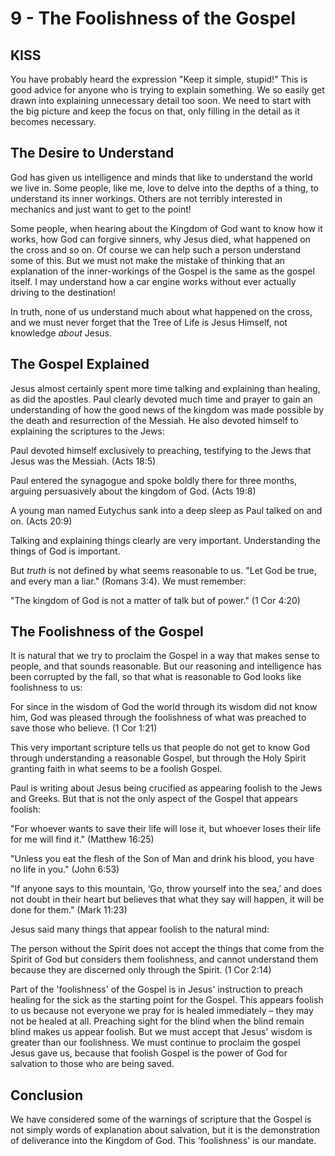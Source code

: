 # 9 - The Foolishness of the Gospel

## KISS

You have probably heard the expression "Keep it simple, stupid!" This is good advice for anyone who is trying to explain something. We so easily get drawn into explaining unnecessary detail too soon. We need to start with the big picture and keep the focus on that, only filling in the detail as it becomes necessary.

## The Desire to Understand

God has given us intelligence and minds that like to understand the world we live in. Some people, like me, love to delve into the depths of a thing, to understand its inner workings. Others are not terribly interested in mechanics and just want to get to the point!

Some people, when hearing about the Kingdom of God want to know how it works, how God can forgive sinners, why Jesus died, what happened on the cross and so on. Of course we can help such a person understand some of this. But we must not make the mistake of thinking that an explanation of the inner-workings of the Gospel is the same as the gospel itself. I may understand how a car engine works without ever actually driving to the destination!

In truth, none of us understand much about what happened on the cross, and we must never forget that the Tree of Life is Jesus Himself, not knowledge *about* Jesus.

## The Gospel Explained

Jesus almost certainly spent more time talking and explaining than healing, as did the apostles. Paul clearly devoted much time and prayer to gain an understanding of how the good news of the kingdom was made possible by the death and resurrection of the Messiah. He also devoted himself to explaining the scriptures to the Jews:

Paul devoted himself exclusively to preaching, testifying to the Jews that Jesus was the Messiah. (Acts 18:5)

Paul entered the synagogue and spoke boldly there for three months, arguing persuasively about the kingdom of God. (Acts 19:8)

A young man named Eutychus sank into a deep sleep as Paul talked on and on. (Acts 20:9)

Talking and explaining things clearly are very important. Understanding the things of God is important.

But *truth* is not defined by what seems reasonable to us. "Let God be true, and every man a liar." (Romans 3:4). We must remember:

"The kingdom of God is not a matter of talk but of power." (1 Cor 4:20)

## The Foolishness of the Gospel

It is natural that we try to proclaim the Gospel in a way that makes sense to people, and that sounds reasonable. But our reasoning and intelligence has been corrupted by the fall, so that what is reasonable to God looks like foolishness to us:

For since in the wisdom of God the world through its wisdom did not know him, God was pleased through the foolishness of what was preached to save those who believe. (1 Cor 1:21)

This very important scripture tells us that people do not get to know God through understanding a reasonable Gospel, but through the Holy Spirit granting faith in what seems to be a foolish Gospel.

Paul is writing about Jesus being crucified as appearing foolish to the Jews and Greeks. But that is not the only aspect of the Gospel that appears foolish:

"For whoever wants to save their life will lose it, but whoever loses their life for me will find it." (Matthew 16:25)

"Unless you eat the flesh of the Son of Man and drink his blood, you have no life in you." (John 6:53)

"If anyone says to this mountain, ‘Go, throw yourself into the sea,’ and does not doubt in their heart but believes that what they say will happen, it will be done for them." (Mark 11:23)

Jesus said many things that appear foolish to the natural mind:

The person without the Spirit does not accept the things that come from the Spirit of God but considers them foolishness, and cannot understand them because they are discerned only through the Spirit. (1 Cor 2:14)

Part of the 'foolishness' of the Gospel is in Jesus' instruction to preach healing for the sick as the starting point for the Gospel. This appears foolish to us because not everyone we pray for is healed immediately – they may not be healed at all. Preaching sight for the blind when the blind remain blind makes us appear foolish. But we must accept that Jesus' wisdom is greater than our foolishness. We must continue to proclaim the gospel Jesus gave us, because that foolish Gospel is the power of God for salvation to those who are being saved.

## Conclusion

We have considered some of the warnings of scripture that the Gospel is not simply words of explanation about salvation, but it is the demonstration of deliverance into the Kingdom of God. This 'foolishness' is our mandate.
